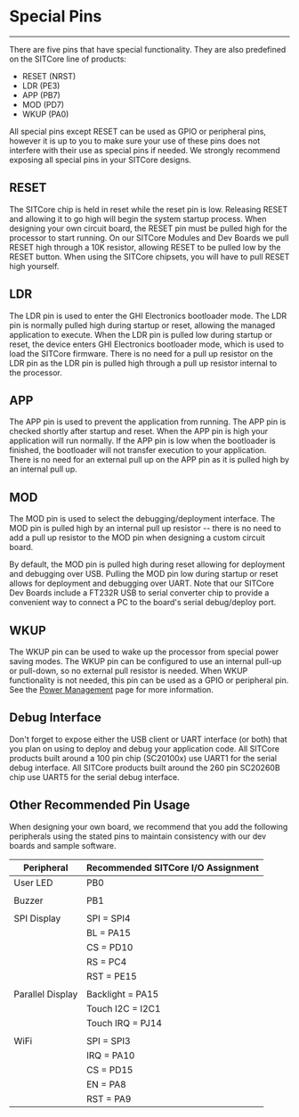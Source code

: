 # Special Pins
---

There are five pins that have special functionality. They are also predefined on the SITCore line of products: 
* RESET (NRST)
* LDR (PE3)
* APP (PB7)
* MOD (PD7)
* WKUP (PA0)

All special pins except RESET can be used as GPIO or peripheral pins, however it is up to you to make sure your use of these pins does not interfere with their use as special pins if needed. We strongly recommend exposing all special pins in your SITCore designs.

## RESET

The SITCore chip is held in reset while the reset pin is low. Releasing RESET and allowing it to go high will begin the system startup process. When designing your own circuit board, the RESET pin must be pulled high for the processor to start running. On our SITCore Modules and Dev Boards we pull RESET high through a 10K resistor, allowing RESET to be pulled low by the RESET button. When using the SITCore chipsets, you will have to pull RESET high yourself.

## LDR

The LDR pin is used to enter the GHI Electronics bootloader mode. The LDR pin is normally pulled high during startup or reset, allowing the managed application to execute. When the LDR pin is pulled low during startup or reset, the device enters GHI Electronics bootloader mode, which is used to load the SITCore firmware. There is no need for a pull up resistor on the LDR pin as the LDR pin is pulled high through a pull up resistor internal to the processor.

## APP

The APP pin is used to prevent the application from running. The APP pin is checked shortly after startup and reset. When the APP pin is high your application will run normally. If the APP pin is low when the bootloader is finished, the bootloader will not transfer execution to your application. There is no need for an external pull up on the APP pin as it is pulled high by an internal pull up.

## MOD

The MOD pin is used to select the debugging/deployment interface. The MOD pin is pulled high by an internal pull up resistor -- there is no need to add a pull up resistor to the MOD pin when designing a custom circuit board.

By default, the MOD pin is pulled high during reset allowing for deployment and debugging over USB. Pulling the MOD pin low during startup or reset allows for deployment and debugging over UART. Note that our SITCore Dev Boards include a FT232R USB to serial converter chip to provide a convenient way to connect a PC to the board's serial debug/deploy port.

## WKUP

The WKUP pin can be used to wake up the processor from special power saving modes. The WKUP pin can be configured to use an internal pull-up or pull-down, so no external pull resistor is needed. When WKUP functionality is not needed, this pin can be used as a GPIO or peripheral pin. See the [Power Management](../../software/tinyclr/tutorials/power-management.md) page for more information.

## Debug Interface

Don't forget to expose either the USB client or UART interface (or both) that you plan on using to deploy and debug your application code. All SITCore products built around a 100 pin chip (SC20100x) use UART1 for the serial debug interface. All SITCore products built around the 260 pin SC20260B chip use UART5 for the serial debug interface.

## Other Recommended Pin Usage

When designing your own board, we recommend that you add the following peripherals using the stated pins to maintain consistency with our dev boards and sample software.

| Peripheral | Recommended SITCore I/O Assignment |
|--|--|
| User LED | PB0 |
|  |  |
| Buzzer | PB1 |
|  |  |
| SPI Display | SPI = SPI4 |
|  | BL = PA15 |
|  | CS = PD10 |
|  | RS = PC4 |
|  | RST = PE15 |
|  |  |
| Parallel Display | Backlight = PA15 |
|  | Touch I2C = I2C1 |
|  | Touch IRQ = PJ14 |
|  |  |
| WiFi | SPI = SPI3 |
|  | IRQ = PA10 |
|  | CS = PD15 |
|  | EN = PA8 |
|  | RST = PA9 |

